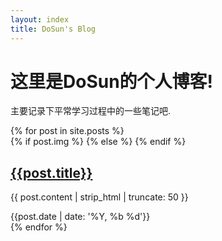 ```yaml
---
layout: index
title: DoSun's Blog
---
```

# 这里是DoSun的个人博客!  
主要记录下平常学习过程中的一些笔记吧.  
  
<div class="content-box clearfix">
{% for post in site.posts %}
<article class="post">
  {% if post.img %}
    <a class="post-thumbnail" style="background-image: url({{ site.img.link | append : post.img}})" href="{{post.url | prepend: site.baseurl}}"></a>
  {% else %}
  {% endif %}
  <div class="post-content">
    <h2 class="post-title"><a href="{{post.url | prepend: site.baseurl}}">{{post.title}}</a></h2>
    <p>{{ post.content | strip_html | truncate: 50 }}</p>
    <span class="post-date">{{post.date | date: '%Y, %b %d'}}</span>
    <!-- <span class="post-words">{% capture words %}{{ post.content | number_of_words }}{% endcapture %}{% unless words contains "-" %}{{ words | plus: 250 | divided_by: 250 | append: " minute read" }}{% endunless %}</span> -->
  </div>
</article>
{% endfor %}
</div>